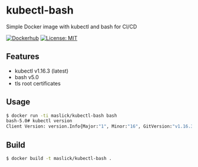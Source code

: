 # kubectl-bash

Simple Docker image with kubectl and bash for CI/CD

[![Dockerhub](https://img.shields.io/badge/image%20size-21.9MB-blue.svg)](https://hub.docker.com/r/maslick/kubectl-bash)
[![License: MIT](https://img.shields.io/badge/License-MIT-green.svg)](https://opensource.org/licenses/MIT)

## Features
* kubectl v1.16.3 (latest)
* bash v5.0
* tls root certificates

## Usage
```zsh
$ docker run -ti maslick/kubectl-bash bash
bash-5.0# kubectl version
Client Version: version.Info{Major:"1", Minor:"16", GitVersion:"v1.16.3", GitCommit:"b3cbbae08ec52a7fc73d334838e18d17e8512749", GitTreeState:"clean", BuildDate:"2019-11-13T11:23:11Z", GoVersion:"go1.12.12", Compiler:"gc", Platform:"linux/amd64"}
```

## Build
```zsh
$ docker build -t maslick/kubectl-bash .
```
